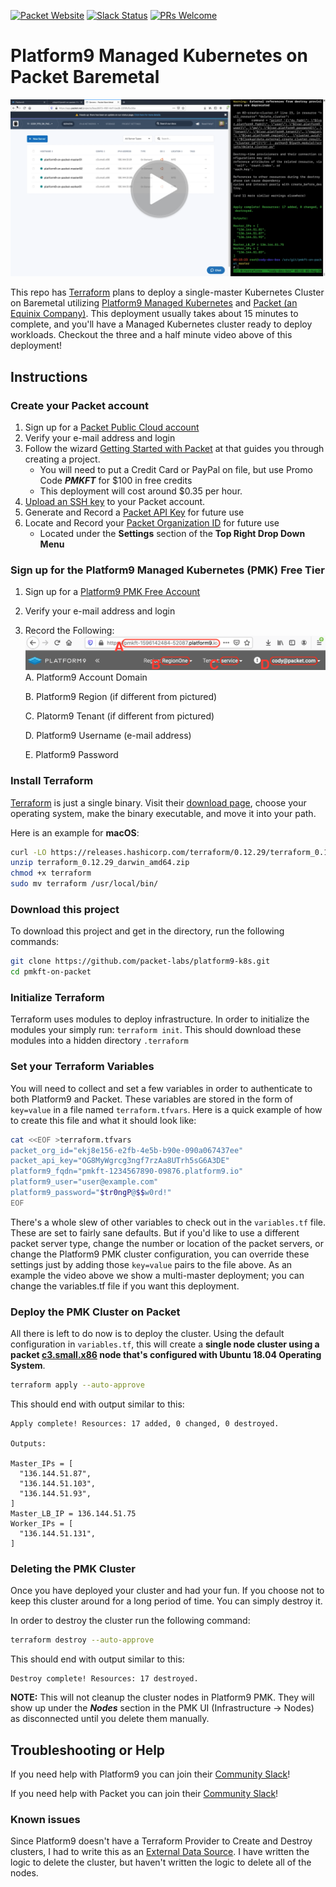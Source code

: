 [![Packet Website](https://img.shields.io/badge/Website%3A-Packet.com-blue)](https://www.packet.com/resources/partners/platform9/) [![Slack Status](https://slack.packet.com/badge.svg)](https://slack.packet.com) [![PRs Welcome](https://img.shields.io/badge/PRs-welcome-brightgreen.svg?style=flat-square)](http://makeapullrequest.com)

# Platform9 Managed Kubernetes on Packet Baremetal

[![Platform9 Variables](docs/images/pmkft_thumbnail.png)](https://drive.google.com/file/d/1qGSSWqIxOLRodfkobgHz0e2su8f1ikoY/view)

This repo has [Terraform](http://terraform.io) plans to deploy a single-master Kubernetes Cluster on Baremetal utilizing [Platform9 Managed Kubernetes](https://platform9.com/managed-kubernetes/) and [Packet (an Equinix Company)](https://packet.com). This deployment usually takes about 15 minutes to complete, and you'll have a Managed Kubernetes cluster ready to deploy workloads. Checkout the three and a half minute video above of this deployment!

## Instructions

### Create your Packet account

1. Sign up for a [Packet Public Cloud account](https://app.packet.net/signup)
2. Verify your e-mail address and login
3. Follow the wizard [Getting Started with Packet](https://app.packet.net/getting-started/overview) at  that guides you through creating a project.
    * You will need to put a Credit Card or PayPal on file, but use Promo Code ***PMKFT*** for $100 in free credits
    * This deployment will cost around $0.35 per hour.
4. [Upload an SSH key](https://www.packet.com/developers/docs/servers/key-features/ssh-keys/) to your Packet account.
5. Generate and Record a [Packet API Key](https://www.packet.com/developers/docs/API/) for future use
6. Locate and Record your [Packet Organization ID](https://app.packet.net/) for future use
    * Located under the **Settings** section of the **Top Right Drop Down Menu**

### Sign up for the Platform9 Managed Kubernetes (PMK) Free Tier

1. Sign up for a [Platform9 PMK Free Account](https://platform9.com/signup/)
2. Verify your e-mail address and login
3. Record the Following:
![Platform9 Variables](docs/images/pf9_variables.png)
    A. Platform9 Account Domain

    B. Platform9 Region (if different from pictured)

    C. Platorm9 Tenant (if different from pictured)

    D. Platform9 Username (e-mail address)

    E. Platform9 Password

### Install Terraform

[Terraform](http://terraform.io) is just a single binary.  Visit their [download page](https://www.terraform.io/downloads.html), choose your operating system, make the binary executable, and move it into your path.

Here is an example for **macOS**:

```bash
curl -LO https://releases.hashicorp.com/terraform/0.12.29/terraform_0.12.29_darwin_amd64.zip
unzip terraform_0.12.29_darwin_amd64.zip
chmod +x terraform
sudo mv terraform /usr/local/bin/
```

### Download this project

To download this project and get in the directory, run the following commands:

```bash
git clone https://github.com/packet-labs/platform9-k8s.git
cd pmkft-on-packet
```

### Initialize Terraform

Terraform uses modules to deploy infrastructure. In order to initialize the modules your simply run: `terraform init`. This should download these modules into a hidden directory `.terraform`

### Set your Terraform Variables

You will need to collect and set a few variables in order to authenticate to both Platform9 and Packet. These variables are stored in the form of `key=value` in a file named `terraform.tfvars`. Here is a quick example of how to create this file and what it should look like:

```bash
cat <<EOF >terraform.tfvars
packet_org_id="ekj8e156-e2fb-4e5b-b90e-090a067437ee"
packet_api_key="OG8MyWgrcg3ngf7rzAa8UTrh5sG6A3DE"
platform9_fqdn="pmkft-1234567890-09876.platform9.io"
platform9_user="user@example.com"
platform9_password="$tr0ngP@$$w0rd!"
EOF
```

There's a whole slew of other variables to check out in the `variables.tf` file. These are set to fairly sane defaults. But if you'd like to use a different packet server type, change the number or location of the packet servers, or change the Platform9 PMK cluster configuration, you can override these settings just by adding those `key=value` pairs to the file above. As an example the video above we show a multi-master deployment; you can change the variables.tf file if you want this deployment. 

### Deploy the PMK Cluster on Packet

All there is left to do now is to deploy the cluster. Using the default configuration in `variables.tf`, this will create a **single node cluster using a packet [c3.small.x86](https://www.packet.com/cloud/servers/c3-small/) node that's configured with Ubuntu 18.04 Operating System**. 

```bash
terraform apply --auto-approve
```

This should end with output similar to this:

```
Apply complete! Resources: 17 added, 0 changed, 0 destroyed.

Outputs:

Master_IPs = [
  "136.144.51.87",
  "136.144.51.103",
  "136.144.51.93",
]
Master_LB_IP = 136.144.51.75
Worker_IPs = [
  "136.144.51.131",
]
```

### Deleting the PMK Cluster

Once you have deployed your cluster and had your fun. If you choose not to keep this cluster around for a long period of time. You can simply destroy it.

In order to destroy the cluster run the following command:

```bash
terraform destroy --auto-approve
```

This should end with output similar to this:

```
Destroy complete! Resources: 17 destroyed.
```

**NOTE:** This will not cleanup the cluster nodes in Platform9 PMK. They will show up under the ***Nodes*** section in the PMK UI (Infrastructure -> Nodes) as disconnected until you delete them manually.

## Troubleshooting or Help

If you need help with Platform9 you can join their [Community Slack](https://slack.platform9.io)!

If you need help with Packet you can join their [Community Slack](https://slack.packet.com/)!

### Known issues

Since Platform9 doesn't have a Terraform Provider to Create and Destroy clusters, I had to write this as an [External Data Source](https://registry.terraform.io/providers/hashicorp/external/latest/docs/data-sources/data_source). I have written the logic to delete the cluster, but haven't written the logic to delete all of the nodes.
